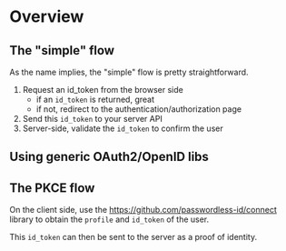 Overview
========

The "simple" flow
-----------------

As the name implies, the "simple" flow is pretty straightforward.

1. Request an id_token from the browser side
   - if an `id_token` is returned, great
   - if not, redirect to the authentication/authorization page
2. Send this `id_token` to your server API
3. Server-side, validate the `id_token` to confirm the user

Using generic OAuth2/OpenID libs
--------------------------------

The PKCE flow
-------------

On the client side, use the https://github.com/passwordless-id/connect library to obtain the `profile` and `id_token` of the user.

This `id_token` can then be sent to the server as a proof of identity.